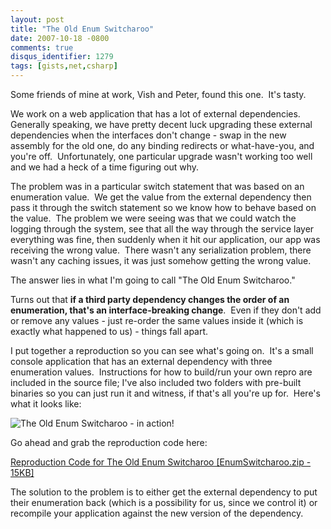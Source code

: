```yaml
---
layout: post
title: "The Old Enum Switcharoo"
date: 2007-10-18 -0800
comments: true
disqus_identifier: 1279
tags: [gists,net,csharp]
---
```

Some friends of mine at work, Vish and Peter, found this one.  It's
tasty.

We work on a web application that has a lot of external dependencies. 
Generally speaking, we have pretty decent luck upgrading these external
dependencies when the interfaces don't change - swap in the new assembly
for the old one, do any binding redirects or what-have-you, and you're
off.  Unfortunately, one particular upgrade wasn't working too well and
we had a heck of a time figuring out why.

The problem was in a particular switch statement that was based on an
enumeration value.  We get the value from the external dependency then
pass it through the switch statement so we know how to behave based on
the value.  The problem we were seeing was that we could watch the
logging through the system, see that all the way through the service
layer everything was fine, then suddenly when it hit our application,
our app was receiving the wrong value.  There wasn't any serialization
problem, there wasn't any caching issues, it was just somehow getting
the wrong value.

The answer lies in what I'm going to call "The Old Enum Switcharoo."

Turns out that **if a third party dependency changes the order of an
enumeration, that's an interface-breaking change**.  Even if they don't
add or remove any values - just re-order the same values inside it
(which is exactly what happened to us) - things fall apart.

I put together a reproduction so you can see what's going on.  It's a
small console application that has an external dependency with three
enumeration values.  Instructions for how to build/run your own repro
are included in the source file; I've also included two folders with
pre-built binaries so you can just run it and witness, if that's all
you're up for.  Here's what it looks like:

![The Old Enum Switcharoo - in
action!](https://hyqi8g.dm2303.livefilestore.com/y2pJn-twVTVnP_CyXoURyYOjlrFGpZj5bHqN9dyc8kq9jKuo8yUrBF3y8ysdd9Dl3P8GPSiMEMmWwgOv7Ub_cAGcjD8wabD-yF76eUfFqD49fk/20071018switcharoo.png?psid=1)

Go ahead and grab the reproduction code here:

[Reproduction Code for The Old Enum Switcharoo [EnumSwitcharoo.zip -
15KB]](https://onedrive.live.com/redir?resid=C2CB832A5EC9B707!45007&authkey=!AN3lpKsX-NI_Vsc&ithint=file%2c.zip)

The solution to the problem is to either get the external dependency to
put their enumeration back (which is a possibility for us, since we
control it) or recompile your application against the new version of the
dependency.

